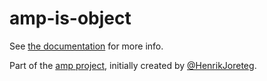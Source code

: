 # amp-is-object

See [the documentation](http://amp.ampersandjs.com#amp-is-object) for more info.

Part of the [amp project](http://amp.ampersandjs.com#amp-is-object), initially created by [@HenrikJoreteg](http://twitter.com/henrikjoreteg).